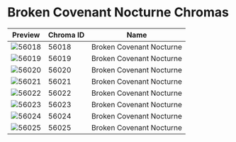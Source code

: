 # Broken Covenant Nocturne Chromas



| Preview | Chroma ID | Name |
|---------|-----------|------|
| ![56018](https://raw.communitydragon.org/latest/plugins/rcp-be-lol-game-data/global/default/v1/champion-chroma-images/56/56018.png) | 56018 | Broken Covenant Nocturne |
| ![56019](https://raw.communitydragon.org/latest/plugins/rcp-be-lol-game-data/global/default/v1/champion-chroma-images/56/56019.png) | 56019 | Broken Covenant Nocturne |
| ![56020](https://raw.communitydragon.org/latest/plugins/rcp-be-lol-game-data/global/default/v1/champion-chroma-images/56/56020.png) | 56020 | Broken Covenant Nocturne |
| ![56021](https://raw.communitydragon.org/latest/plugins/rcp-be-lol-game-data/global/default/v1/champion-chroma-images/56/56021.png) | 56021 | Broken Covenant Nocturne |
| ![56022](https://raw.communitydragon.org/latest/plugins/rcp-be-lol-game-data/global/default/v1/champion-chroma-images/56/56022.png) | 56022 | Broken Covenant Nocturne |
| ![56023](https://raw.communitydragon.org/latest/plugins/rcp-be-lol-game-data/global/default/v1/champion-chroma-images/56/56023.png) | 56023 | Broken Covenant Nocturne |
| ![56024](https://raw.communitydragon.org/latest/plugins/rcp-be-lol-game-data/global/default/v1/champion-chroma-images/56/56024.png) | 56024 | Broken Covenant Nocturne |
| ![56025](https://raw.communitydragon.org/latest/plugins/rcp-be-lol-game-data/global/default/v1/champion-chroma-images/56/56025.png) | 56025 | Broken Covenant Nocturne |